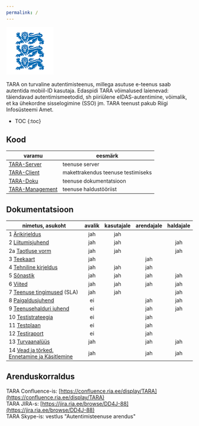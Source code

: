 ```yaml
---
permalink: /
---
```


![](img/LOVID.png)

TARA on turvaline autentimisteenus, millega asutuse e-teenus saab autentida mobiil-ID kasutaja.
Edaspidi TARA võimalused laienevad: täiendavad autentimismeetodid, sh piiriülene eIDAS-autentimine, võimalik, et ka ühekordne sisselogimine (SSO) jm. TARA teenust pakub Riigi Infosüsteemi Amet. 

- TOC
{:toc}

## Kood

| varamu  | eesmärk     |
|-------|------|
| [TARA-Server](https://github.com/e-gov/TARA-Server) | teenuse server |
| [TARA-Client](https://github.com/e-gov/TARA-Client) | makettrakendus teenuse testimiseks |
| [TARA-Doku](https://github.com/e-gov/TARA-Doku) | teenuse dokumentatsioon |
| [TARA-Management](https://github.com/e-gov/TARA-Management) | teenuse haldustööriist |

## Dokumentatsioon

| nimetus, asukoht                  | avalik | kasutajale | arendajale | haldajale |
|-----------------------------------|:------:|:------:|:------:|:------:|
| 1 [Ärikirjeldus](Arikirjeldus)    | jah    | jah    |        |           |
| 2 [Liitumisjuhend](Liitumisjuhend) | jah   | jah    |        |   jah     |
| 2a [Taotluse vorm](TaotluseVorm)  | jah    | jah    |        |   jah     |
| 3 [Teekaart](Teekaart)            | jah    |        |  jah   |        |
| 4 [Tehniline kirjeldus](TehnilineKirjeldus) | jah | jah  |   jah     |        |
| 5 [Sõnastik](Sonastik)            | jah    | jah    |  jah      |  jah      |
| 6 [Viited](Viited)                | jah    | jah    |  jah      |  jah      |
| 7 [Teenuse tingimused](SLA) (SLA) | jah    | jah    |        |   jah   |
| 8 [Paigaldusjuhend](https://confluence.ria.ee/pages/viewpage.action?pageId=71172276) | ei |  | jah | jah |
| 9 [Teenusehalduri juhend](https://confluence.ria.ee/display/TARA/TARA+autentimisteenus.+Teenusehalduri+juhend)   | ei |    | jah | jah |           |
| 10 [Testistrateegia](https://confluence.ria.ee/display/TARA/TARA+testistrateegia)  | ei |   | jah |  |
| 11 [Testplaan](https://confluence.ria.ee/display/TARA/TARA+testplaan)  | ei |   | jah |  |
| 12 [Testiraport]()  | ei |   | jah |  |   
| 13 [Turvaanalüüs](Turvaanaluus) | jah |  | jah | jah |
| 14 [Vead ja tõrked. Ennetamine ja Käsitlemine](Veakasitlus) | jah |  | jah | jah |

## Arenduskorraldus

TARA Confluence-is: [https://confluence.ria.ee/display/TARA](https://confluence.ria.ee/display/TARA)<br>
TARA JIRA-s: [https://jira.ria.ee/browse/DD4J-88](https://jira.ria.ee/browse/DD4J-88)<br>
TARA Skype-is: vestlus "Autentimisteenuse arendus"<br>


